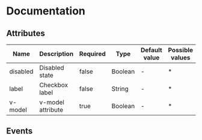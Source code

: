 # Documentation

## Attributes

| Name | Description | Required | Type | Default value | Possible values |
| --- | --- | --- | --- | --- | --- |
| disabled | Disabled state | false | Boolean | - | * |
| label | Checkbox label | false | String | - | * |
| v-model | v-model attribute | true | Boolean | - | * |

## Events